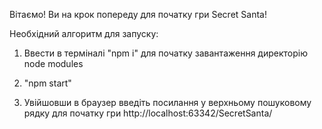 Вітаємо!
Ви на крок попереду для початку гри Secret Santa!

Необхідний алгоритм для запуску:

1. Ввести в терміналі "npm i" для початку завантаження директорію node modules

2. "npm start"

2. Увійшовши в браузер введіть посилання у верхньому пошуковому рядку для початку гри
   http://localhost:63342/SecretSanta/